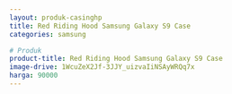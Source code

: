 ```yaml
---
layout: produk-casinghp
title: Red Riding Hood Samsung Galaxy S9 Case
categories: samsung

# Produk
product-title: Red Riding Hood Samsung Galaxy S9 Case
image-drive: 1WcuZeX2Jf-3JJY_uizvaIiNSAyWRQq7x
harga: 90000
---
```

